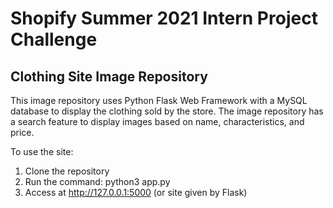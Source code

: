 # Shopify Summer 2021 Intern Project Challenge

## Clothing Site Image Repository

This image repository uses Python Flask Web Framework with a MySQL database to display the clothing sold by the store. The image repository has a search feature to display images based on name, characteristics, and price.

To use the site:

1. Clone the repository
2. Run the command: python3 app.py
3. Access at http://127.0.0.1:5000 (or site given by Flask)
